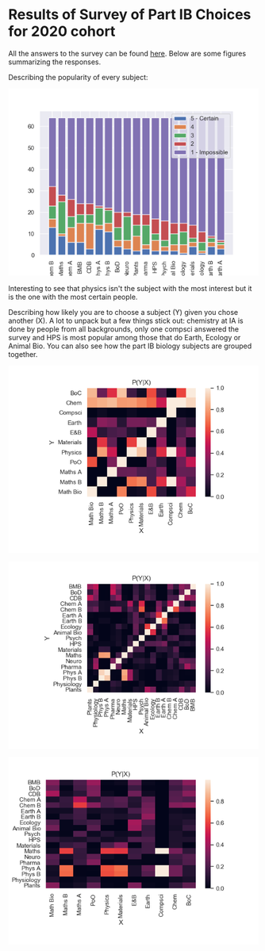 # Results of Survey of Part IB Choices for 2020 cohort

All the answers to the survey can be found [here](https://github.com/part-ib-survey/part_ib_survey/blob/master/AnonData.xlsx). Below are some figures summarizing the responses.

Describing the popularity of every subject:

<p align="center">
  <img width="780"src="https://github.com/part-ib-survey/part_ib_survey/blob/master/Figures/StackedPlot.png">
</p>

Interesting to see that physics isn't the subject with the most interest but it is the one with the most certain people.

Describing how likely you are to choose a subject (Y) given you chose another (X). A lot to unpack but a few things stick out: chemistry at IA is done by people from all backgrounds, only one compsci answered the survey and HPS is most popular among those that do Earth, Ecology or Animal Bio. You can also see how the part IB biology subjects are grouped together.

<p align="center">
  <img width="780"src="https://github.com/part-ib-survey/part_ib_survey/blob/master/Figures/heatmap_A.png">
</p>

<p align="center">
  <img width="780"src="https://github.com/part-ib-survey/part_ib_survey/blob/master/Figures/heatmap_B.png">
</p>

<p align="right">
  <img width="780"src="https://github.com/part-ib-survey/part_ib_survey/blob/master/Figures/heatmap_AB.png">
</p>

